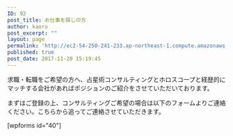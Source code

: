 ```yaml
---
ID: 92
post_title: お仕事を探しの方
author: kaoru
post_excerpt: ""
layout: page
permalink: 'http://ec2-54-250-241-233.ap-northeast-1.compute.amazonaws.com/ja/%e3%81%8a%e4%bb%95%e4%ba%8b%e3%82%92%e6%8e%a2%e3%81%97%e3%81%ae%e6%96%b9/'
published: true
post_date: 2017-11-20 15:19:45
---
```

求職・転職をご希望の方へ、占星術コンサルティングとホロスコープと経歴的にマッチする会社があればポジションのご紹介をさせていただいております。

まずはご登録の上、コンサルティングご希望の場合は以下のフォームよりご連絡ください。こちらから追ってご連絡させていただきます。

[wpforms id="40"]